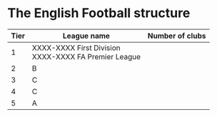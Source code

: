# The English Football structure

| Tier    | League name | Number of clubs |
| -------- | ------- | ------- |
| 1  | XXXX-XXXX First Division</br>   XXXX-XXXX FA Premier League| |
| 2 | B | |
| 3 | C | |
| 4 | C | |
| 5 | A | |
